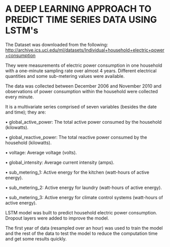 # A DEEP LEARNING APPROACH TO PREDICT TIME SERIES DATA USING LSTM's
The Dataset was downloaded from the following: http://archive.ics.uci.edu/ml/datasets/Individual+household+electric+power+consumption

They were measurements of electric power consumption in one household with a one-minute sampling rate over almost 4 years. Different electrical quantities and some sub-metering values were available.

The data was collected between December 2006 and November 2010 and observations of power consumption within the household were collected every minute.

It is a multivariate series comprised of seven variables (besides the date and time); they are:

• global_active_power: The total active power consumed by the household (kilowatts).

• global_reactive_power: The total reactive power consumed by the household (kilowatts).

• voltage: Average voltage (volts).

• global_intensity: Average current intensity (amps).

• sub_metering_1: Active energy for the kitchen (watt-hours of active energy).

• sub_metering_2: Active energy for laundry (watt-hours of active energy).

• sub_metering_3: Active energy for climate control systems (watt-hours of active energy).

LSTM model was built to predict household electric power consumption. Dropout layers were added to improve the model.

The first year of data (resampled over an hour) was used to train the model and the rest of the data to test the model to reduce the computation time and get some results quickly.
